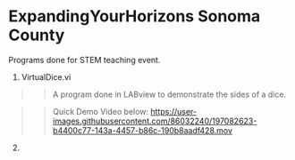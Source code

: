 # ExpandingYourHorizons Sonoma County
Programs done for STEM teaching event.

1. VirtualDice.vi

>> A program done in LABview to demonstrate the sides of a dice.
  
>> Quick Demo Video below:
>> https://user-images.githubusercontent.com/86032240/197082623-b4400c77-143a-4457-b86c-190b8aadf428.mov
  
  
2. 
